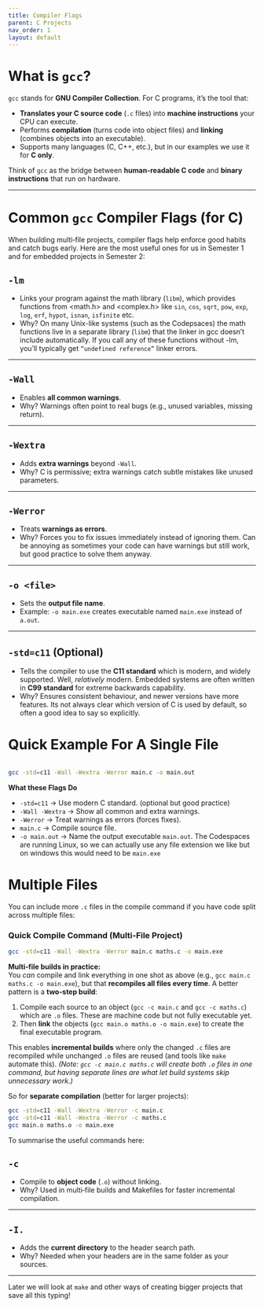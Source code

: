 ```yaml
---
title: Compiler Flags
parent: C Projects
nav_order: 1
layout: default
---
```


# What is `gcc`?

`gcc` stands for **GNU Compiler Collection**. For C programs, it’s the tool that:

- **Translates your C source code** (`.c` files) into **machine instructions** your CPU can execute.
- Performs **compilation** (turns code into object files) and **linking** (combines objects into an executable).
- Supports many languages (C, C++, etc.), but in our examples we use it for **C only**.

Think of `gcc` as the bridge between **human-readable C code** and **binary instructions** that run on hardware.

---

# Common `gcc` Compiler Flags (for C)

When building multi‑file projects, compiler flags help enforce good habits and catch bugs early. Here are the most useful ones for us in Semester 1 and for embedded projects in Semester 2:

## **`-lm`**

- Links your program against the math library (`libm`), which provides functions from <math.h> and <complex.h> like `sin`, `cos`, `sqrt`, `pow`, `exp`, `log`, `erf`, `hypot`, `isnan`, `isfinite` etc.
- Why? On many Unix-like systems (such as the Codepsaces) the math functions live in a separate library (`libm`) that the linker in gcc doesn’t include automatically. If you call any of these functions without -lm, you’ll typically get `“undefined reference”` linker errors.

---

## **`-Wall`**

- Enables **all common warnings**.
- Why? Warnings often point to real bugs (e.g., unused variables, missing return).

---

## **`-Wextra`**

- Adds **extra warnings** beyond `-Wall`.
- Why? C is permissive; extra warnings catch subtle mistakes like unused parameters.

---

## **`-Werror`**

- Treats **warnings as errors**.
- Why? Forces you to fix issues immediately instead of ignoring them. Can be annoying as sometimes your code can have warnings but still work, but good practice to solve them anyway.

---

## **`-o <file>`**

- Sets the **output file name**.
- Example: `-o main.exe` creates executable named `main.exe` instead of `a.out`.

---

## **`-std=c11`** (Optional)

- Tells the compiler to use the **C11 standard** which is modern, and widely supported. Well, *relatively* modern. Embedded systems are often written in **C99 standard** for extreme backwards capability.
- Why? Ensures consistent behaviour, and newer versions have more features. Its not always clear which version of C is used by default, so often a good idea to say so explicitly.

# Quick Example For A Single File

```bash

gcc -std=c11 -Wall -Wextra -Werror main.c -o main.out
```

**What these Flags Do**
- `-std=c11` → Use modern C standard. (optional but good practice)
- `-Wall -Wextra` → Show all common and extra warnings.
- `-Werror` → Treat warnings as errors (forces fixes).
- `main.c` → Compile source file.
- `-o main.out` → Name the output executable `main.out`. The Codespaces are running Linux, so we can actually use any file extension we like but on windows this would need to be `main.exe`

# Multiple Files

You can include more `.c` files in the compile command if you have code split across multiple files:

### Quick Compile Command (Multi‑File Project)

```bash
gcc -std=c11 -Wall -Wextra -Werror main.c maths.c -o main.exe
```

 **Multi‑file builds in practice:**  
 You *can* compile and link everything in one shot as above (e.g., `gcc main.c maths.c -o main.exe`), but that **recompiles all files every time**. A better pattern is a **two‑step build**:
 

 1. Compile each source to an object (`gcc -c main.c` and `gcc -c maths.c`) which are `.o` files. These are machine code but not fully executable yet. 
 2. Then **link** the objects (`gcc main.o maths.o -o main.exe`) to create the final executable program. 
 

 This enables **incremental builds** where only the changed `.c` files are recompiled while unchanged `.o` files are reused (and tools like `make` automate this). *(Note: `gcc -c main.c maths.c` will create both `.o` files in one command, but having separate lines are what let build systems skip unnecessary work.)*

So for **separate compilation** (better for larger projects):

```bash
gcc -std=c11 -Wall -Wextra -Werror -c main.c
gcc -std=c11 -Wall -Wextra -Werror -c maths.c
gcc main.o maths.o -o main.exe
```

To summarise the useful commands here:

## **`-c`**

- Compile to **object code** (`.o`) without linking.
- Why? Used in multi‑file builds and Makefiles for faster incremental compilation.

---

## **`-I.`**

- Adds the **current directory** to the header search path.
- Why? Needed when your headers are in the same folder as your sources.

---

Later we will look at `make` and other ways of creating bigger projects that save all this typing! 